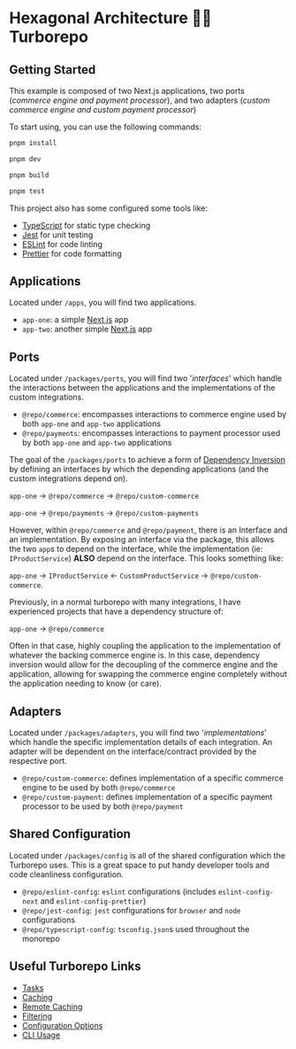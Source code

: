 # Hexagonal Architecture 🤝🏼 Turborepo

## Getting Started

This example is composed of two Next.js applications, two ports (_commerce engine and payment processor_), and two adapters (_custom commerce engine and custom payment processor_)

To start using, you can use the following commands:

```bash
pnpm install

pnpm dev

pnpm build

pnpm test
```

This project also has some configured some tools like:

- [TypeScript](https://www.typescriptlang.org/) for static type checking
- [Jest](https://jestjs.io/) for unit testing
- [ESLint](https://eslint.org/) for code linting
- [Prettier](https://prettier.io) for code formatting

## Applications

Located under `/apps`, you will find two applications.

- `app-one`: a simple [Next.js](https://nextjs.org/) app
- `app-two`: another simple [Next.js](https://nextjs.org/) app

## Ports

Located under `/packages/ports`, you will find two '_interfaces_' which handle the interactions between the applications and the implementations of the custom integrations.

- `@repo/commerce`: encompasses interactions to commerce engine used by both `app-one` and `app-two` applications
- `@repo/payments`: encompasses interactions to payment processor used by both `app-one` and `app-two` applications

The goal of the `/packages/ports` to achieve a form of [Dependency Inversion](https://tanzu.vmware.com/developer/blog/write-more-maintainable-testable-code-with-dependency-injection/) by defining an interfaces by which the depending applications (and the custom integrations depend on).

`app-one` -> `@repo/commerce` -> `@repo/custom-commerce`

`app-one` -> `@repo/payments` -> `@repo/custom-payments`

However, within `@repo/commerce` and `@repo/payment`, there is an Interface and an implementation. By exposing an interface via the package, this allows the two `app`s to depend on the interface, while the implementation (ie: `IProductService`) **ALSO** depend on the interface. This looks something like:

`app-one` -> `IProductService` <- `CustomProductService` -> `@repo/custom-commerce`.

Previously, in a normal turborepo with many integrations, I have experienced projects that have a dependency structure of:

`app-one` -> `@repo/commerce`

Often in that case, highly coupling the application to the implementation of whatever the backing commerce engine is. In this case, dependency inversion would allow for the decoupling of the commerce engine and the application, allowing for swapping the commerce engine completely without the application needing to know (or care).

## Adapters

Located under `/packages/adapters`, you will find two '_implementations_' which handle the specific implementation details of each integration. An adapter will be dependent on the interface/contract provided by the respective port.

- `@repo/custom-commerce`: defines implementation of a specific commerce engine to be used by both `@repo/commerce`
- `@repo/custom-payment`: defines implementation of a specific payment processor to be used by both `@repo/payment`

## Shared Configuration

Located under `/packages/config` is all of the shared configuration which the Turborepo uses. This is a great space to put handy developer tools and code cleanliness configuration.

- `@repo/eslint-config`: `eslint` configurations (includes `eslint-config-next` and `eslint-config-prettier`)
- `@repo/jest-config`: `jest` configurations for `browser` and `node` configurations
- `@repo/typescript-config`: `tsconfig.json`s used throughout the monorepo

## Useful Turborepo Links

- [Tasks](https://turbo.build/repo/docs/core-concepts/monorepos/running-tasks)
- [Caching](https://turbo.build/repo/docs/core-concepts/caching)
- [Remote Caching](https://turbo.build/repo/docs/core-concepts/remote-caching)
- [Filtering](https://turbo.build/repo/docs/core-concepts/monorepos/filtering)
- [Configuration Options](https://turbo.build/repo/docs/reference/configuration)
- [CLI Usage](https://turbo.build/repo/docs/reference/command-line-reference)
